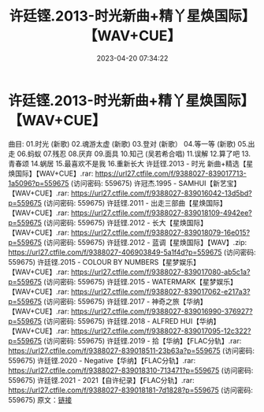 ﻿---
title: 许廷铿.2013-时光新曲+精丫星焕国际】【WAV+CUE】
date: 2023-04-20 07:34:22
categories: WAV车载音乐、镜像
tags: 华语中文
---
# 许廷铿.2013-时光新曲+精丫星焕国际】【WAV+CUE】

曲目:
01.时光 (新歌)
02.魂游太虚 (新歌)
03.登对 (新歌）
04.等一等 (新歌)
05.出走
06.蚂蚁
07.残忍
08.厌弃
09.面具
10.知己 (吴若希合唱)
11.误解
12.算了吧
13.青春颂
14.蜗居
15.最喜欢不是我
16.重新长大
许廷铿.2013 - 时光 新曲+精选【星焕国际】【WAV+CUE】.rar: https://url27.ctfile.com/f/9388027-839017713-1a5096?p=559675
(访问密码: 559675)
许冠杰.1995 - SAMHUI【新艺宝】【WAV+CUE】.rar: https://url27.ctfile.com/f/9388027-839016042-13d5bd?p=559675
(访问密码: 559675)
许廷铿.2011 - 出走三部曲【星焕国际】【WAV+CUE】.rar: https://url27.ctfile.com/f/9388027-839018109-4942ee?p=559675
(访问密码: 559675)
许廷铿.2012 - 长大【星焕国际】【WAV+CUE】.rar: https://url27.ctfile.com/f/9388027-839018079-16e015?p=559675
(访问密码: 559675)
许廷铿.2012 - 蓝调【星焕国际】【WAV】.zip: https://url27.ctfile.com/f/9388027-406903849-5a1f4d?p=559675
(访问密码: 559675)
许廷铿.2015 - COLOUR BY NUMBERS【星梦娱乐】【WAV+CUE】.rar: https://url27.ctfile.com/f/9388027-839017080-ab5c1a?p=559675
(访问密码: 559675)
许廷铿.2015 - WATERMARK【星梦娱乐】【WAV+CUE】.rar: https://url27.ctfile.com/f/9388027-839017062-e217a3?p=559675
(访问密码: 559675)
许廷铿.2017 - 神奇之旅【华纳】【WAV+CUE】.rar: https://url27.ctfile.com/f/9388027-839016990-376927?p=559675
(访问密码: 559675)
许廷铿.2018 - ALFRED HUI【华纳】【WAV+CUE】.rar: https://url27.ctfile.com/f/9388027-839017095-12c322?p=559675
(访问密码: 559675)
许廷铿.2019 - 拾【华纳】【FLAC分轨】.rar: https://url27.ctfile.com/f/9388027-839018511-23b63a?p=559675
(访问密码: 559675)
许廷铿.2020 - Negative【华纳】【FLAC分轨】.rar: https://url27.ctfile.com/f/9388027-839018310-713471?p=559675
(访问密码: 559675)
许廷铿.2021 - 2021【自许纪录】【FLAC分轨】.rar: https://url27.ctfile.com/f/9388027-839018181-7d1828?p=559675
(访问密码: 559675)
原文：[链接](https://blog.sina.com.cn/s/blog_1647c7e76010311is.html)
